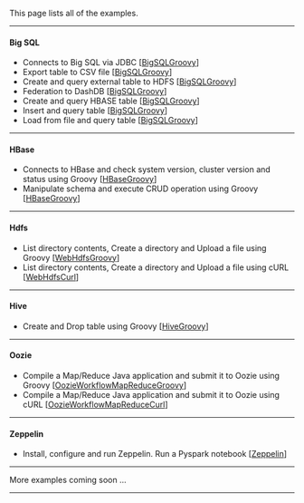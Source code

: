 This page lists all of the examples.

*********************************************************************

#### Big SQL

- Connects to Big SQL via JDBC [[BigSQLGroovy](./BigSQLGroovy/README.md)]
- Export table to CSV file [[BigSQLGroovy](./BigSQLGroovy/README.md)]
- Create and query external table to HDFS [[BigSQLGroovy](./BigSQLGroovy/README.md)]
- Federation to DashDB [[BigSQLGroovy](./BigSQLGroovy/README.md)]
- Create and query HBASE table [[BigSQLGroovy](./BigSQLGroovy/README.md)]
- Insert and query table [[BigSQLGroovy](./BigSQLGroovy/README.md)]
- Load from file and query table [[BigSQLGroovy](./BigSQLGroovy/README.md)]

*********************************************************************

#### HBase

- Connects to HBase and check system version, cluster version and status using Groovy [[HBaseGroovy](./HBaseGroovy/README.md)]
- Manipulate schema and execute CRUD operation using Groovy [[HBaseGroovy](./HBaseGroovy/README.md)]

*********************************************************************

#### Hdfs

- List directory contents, Create a directory and Upload a file using Groovy [[WebHdfsGroovy](./WebHdfsGroovy/README.md)]
- List directory contents, Create a directory and Upload a file using cURL [[WebHdfsCurl](./WebHdfsCurl/README.md)]

*********************************************************************

#### Hive

- Create and Drop table using Groovy [[HiveGroovy](./HiveGroovy/README.md)]

*********************************************************************
#### Oozie

- Compile a Map/Reduce Java application and submit it to Oozie using Groovy [[OozieWorkflowMapReduceGroovy](./OozieWorkflowMapReduceGroovy/README.md)]
- Compile a Map/Reduce Java application and submit it to Oozie using cURL [[OozieWorkflowMapReduceCurl](./OozieWorkflowMapReduceCurl/README.md)]

*********************************************************************

#### Zeppelin

- Install, configure and run Zeppelin. Run a Pyspark notebook  [[Zeppelin](./Zeppelin/README.md)]

*********************************************************************

More examples coming soon ...

*********************************************************************
